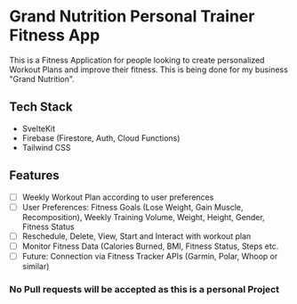 # Grand Nutrition Personal Trainer Fitness App

This is a Fitness Application for people looking to create personalized Workout Plans and improve their fitness. This is being done for my business "Grand Nutrition". 

## Tech Stack

- SvelteKit
- Firebase (Firestore, Auth, Cloud Functions)
- Tailwind CSS

## Features

- [ ] Weekly Workout Plan according to user preferences
- [ ] User Preferences: Fitness Goals (Lose Weight, Gain Muscle, Recomposition), Weekly Training Volume, Weight, Height, Gender, Fitness Status
- [ ] Reschedule, Delete, View, Start and Interact with workout plan
- [ ] Monitor Fitness Data (Calories Burned, BMI, Fitness Status, Steps etc.
- [ ] Future: Connection via Fitness Tracker APIs (Garmin, Polar, Whoop or similar)

### No Pull requests will be accepted as this is a personal Project

